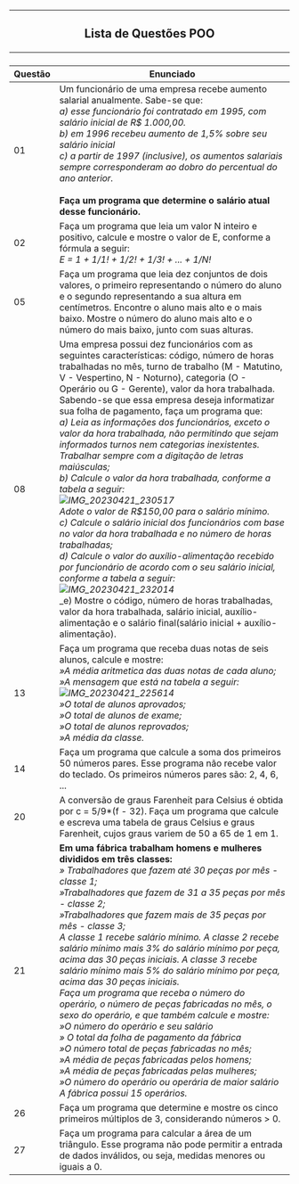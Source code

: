 ------------------------------------------------------------------------
<h2 align = "center"> Lista de Questões POO</ h3>

------------------------------------------------------------------------
<h3>
  
|Questão|Enunciado  |
|--|--|
|01|Um funcionário de uma empresa recebe aumento salarial anualmente. Sabe-se que: <br> _a) esse funcionário foi contratado em 1995, com salário inicial de R$ 1.000,00._ <br> _b) em 1996 recebeu aumento de 1,5% sobre seu salário inicial_ <br> _c) a partir de 1997 (inclusive), os aumentos salariais sempre corresponderam ao dobro do percentual do ano anterior._ <br> <br> **Faça um programa que determine o salário atual desse funcionário.** |
|02| Faça um programa que leia um valor N inteiro e positivo, calcule e mostre o valor de E, conforme a fórmula a seguir: <br>_E = 1 + 1/1! + 1/2! + 1/3! + ... + 1/N!_ |
|05|Faça um programa que leia dez conjuntos de dois valores, o primeiro representando o número do aluno e o segundo representando a sua altura em centímetros. Encontre o aluno mais alto e o mais baixo. Mostre o número do aluno mais alto e o número do mais baixo, junto com suas alturas.|
|08| Uma empresa possui dez funcionários com as seguintes características: código, número de horas trabalhadas no mês, turno de trabalho (M - Matutino, V - Vespertino, N - Noturno), categoria (O - Operário ou G - Gerente), valor da hora trabalhada. Sabendo-se que essa empresa deseja informatizar sua folha de pagamento, faça um programa que: <br>_a) Leia as informações dos funcionários, exceto o valor da hora trabalhada, não permitindo que sejam informados turnos nem categorias inexistentes. Trabalhar sempre com a digitação de letras maiúsculas;_ <br>_b) Calcule o valor da hora trabalhada, conforme a tabela a seguir:_ <br>_![IMG_20230421_230517](https://user-images.githubusercontent.com/124710256/233756858-214e0f0b-7ed6-46d1-a543-2fc92cb0e2f6.jpg)_ <br>_Adote o valor de R$150,00 para o salário mínimo._ <br>_c) Calcule o salário inicial dos funcionários com base no valor da hora trabalhada e no número de horas trabalhadas;_ <br>_d) Calcule o valor do auxílio-alimentação recebido por funcionário de acordo com o seu salário inicial, conforme a tabela a seguir:_ <br>_![IMG_20230421_232014](https://user-images.githubusercontent.com/124710256/233756956-23418680-254b-44ed-8143-470df0dcb867.jpg)_ <br>_e) Mostre o código, número de horas trabalhadas, valor da hora trabalhada, salário inicial, auxílio-alimentação e o salário final(salário inicial + auxílio-alimentação). |
|13| Faça um programa que receba duas notas de seis alunos, calcule e mostre: <br>_»A média aritmetica das duas notas de cada aluno;_ <br>_»A mensagem que está na tabela a seguir:_ <br>_![IMG_20230421_225614](https://user-images.githubusercontent.com/124710256/233755832-e1e7dda9-79b2-4b95-8e18-b2f3db2087a0.jpg)_ <br>_»O total de alunos aprovados;_ <br>_»O total de alunos de exame;_ <br>_»O total de alunos reprovados;_ <br>_»A média da classe._|
|14|Faça um programa que calcule a soma dos primeiros 50 números pares. Esse programa não recebe valor do teclado. Os primeiros números pares são: 2, 4, 6, ...  |
|20| A conversão de graus Farenheit para Celsius é obtida por c = 5/9*(f - 32). Faça um programa que calcule e escreva uma tabela de graus Celsius e graus Farenheit, cujos graus variem de 50 a 65 de 1 em 1. |
|21|**Em uma fábrica trabalham homens e mulheres divididos em três classes:** <br>_» Trabalhadores que fazem até 30 peças por mês - classe 1;_ <br>_»Trabalhadores que fazem de 31 a 35 peças por mês - classe 2;_ <br>_»Trabalhadores que fazem mais de 35 peças por mês - classe 3;_ <br>_A classe 1 recebe salário mínimo. A classe 2 recebe salário mínimo mais 3% do salário mínimo por peça, acima das 30 peças iniciais. A classe 3 recebe salário mínimo mais 5% do salário mínimo por peça, acima das 30 peças iniciais._ <br>_Faça um programa que receba o número do operário, o número de peças fabricadas no mês, o sexo do operário, e que também calcule e mostre:_ <br>_»O número do operário e seu salário_ <br>_» O total da folha de pagamento da fábrica_ <br>_»O número total de peças fabricadas no mês;_ <br>_»A média de peças fabricadas pelos homens;_ <br>_»A média de peças fabricadas pelas mulheres;_ <br>_»O número do operário ou operária de maior salário_ <br>_A fábrica possui 15 operários._|
|26|Faça um programa que determine e mostre os cinco primeiros múltiplos de 3, considerando números > 0. |
|27|Faça um programa para calcular a área de um triângulo. Esse programa não pode permitir a entrada de dados inválidos, ou seja, medidas menores ou iguais a 0.  |
</h3>
